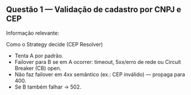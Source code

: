 ## Questão 1 — Validação de cadastro por CNPJ e CEP

Informação relevante: 

Como o Strategy decide (CEP Resolver)

- Tenta A por padrão.
- Failover para B se em A ocorrer: timeout, 5xx/erro de rede ou Circuit Breaker (CB) open.
- Não faz failover em 4xx semântico (ex.: CEP inválido) — propaga para 400.
- Se B também falhar → 502.